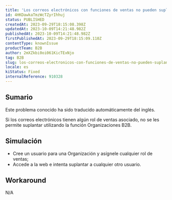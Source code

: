 ```yaml
---
title: 'Los correos electrónicos con funciones de ventas no pueden suplantar la identidad mediante la función Organizaciones B2B.'
id: 4HKDawkaTmzWcTZyrIhhuj
status: PUBLISHED
createdAt: 2023-09-29T18:15:08.398Z
updatedAt: 2023-10-09T14:21:48.982Z
publishedAt: 2023-10-09T14:21:48.982Z
firstPublishedAt: 2023-09-29T18:15:09.110Z
contentType: knownIssue
productTeam: B2B
author: 2mXZkbi0oi061KicTExNjo
tag: B2B
slug: los-correos-electronicos-con-funciones-de-ventas-no-pueden-suplantar-la-identidad-mediante-la-funcion-organizaciones-b2b
locale: es
kiStatus: Fixed
internalReference: 910328
---
```


## Sumario

<div class="alert alert-info">
  <p>Este problema conocido ha sido traducido automáticamente del inglés.</p>
</div>


Si los correos electrónicos tienen algún rol de ventas asociado, no se les permite suplantar utilizando la función Organizaciones B2B.


##

## Simulación



- Cree un usuario para una Organización y asígnele cualquier rol de ventas;
- Accede a la web e intenta suplantar a cualquier otro usuario.



## Workaround


N/A




